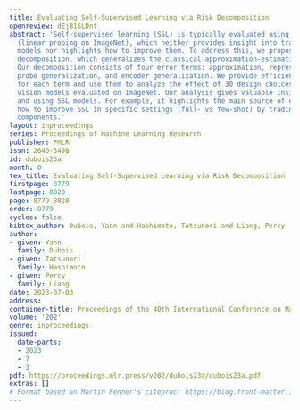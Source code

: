 ```yaml
---
title: Evaluating Self-Supervised Learning via Risk Decomposition
openreview: dEjB1SLDnt
abstract: 'Self-supervised learning (SSL) is typically evaluated using a single metric
  (linear probing on ImageNet), which neither provides insight into tradeoffs between
  models nor highlights how to improve them. To address this, we propose an SSL risk
  decomposition, which generalizes the classical approximation-estimation decomposition.
  Our decomposition consists of four error terms: approximation, representation usability,
  probe generalization, and encoder generalization. We provide efficient estimators
  for each term and use them to analyze the effect of 30 design choices on 169 SSL
  vision models evaluated on ImageNet. Our analysis gives valuable insights for designing
  and using SSL models. For example, it highlights the main source of errors and shows
  how to improve SSL in specific settings (full- vs few-shot) by trading off error
  components.'
layout: inproceedings
series: Proceedings of Machine Learning Research
publisher: PMLR
issn: 2640-3498
id: dubois23a
month: 0
tex_title: Evaluating Self-Supervised Learning via Risk Decomposition
firstpage: 8779
lastpage: 8820
page: 8779-8820
order: 8779
cycles: false
bibtex_author: Dubois, Yann and Hashimoto, Tatsunori and Liang, Percy
author:
- given: Yann
  family: Dubois
- given: Tatsunori
  family: Hashimoto
- given: Percy
  family: Liang
date: 2023-07-03
address: 
container-title: Proceedings of the 40th International Conference on Machine Learning
volume: '202'
genre: inproceedings
issued:
  date-parts:
  - 2023
  - 7
  - 3
pdf: https://proceedings.mlr.press/v202/dubois23a/dubois23a.pdf
extras: []
# Format based on Martin Fenner's citeproc: https://blog.front-matter.io/posts/citeproc-yaml-for-bibliographies/
---
```

